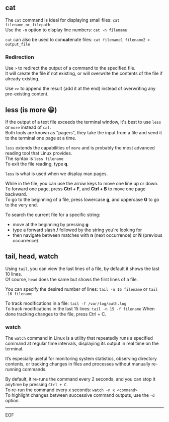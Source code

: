 ## cat

The `cat` command is ideal for displaying small files: `cat filename_or_filepath`  
Use the `-n` option to display line numbers: `cat -n filename`  

`cat` can also be used to con**cat**enate files: `cat filename1 filename2 > output_file`  

### Redirection

Use `>` to redirect the output of a command to the specified file.  
It will create the file if not existing, or will overwrite the contents of the file if already existing.  

Use `>>` to append the result (add it at the end) instead of overwriting any pre-existing content.

## less (is more 😀)

If the output of a text file exceeds the terminal window, it's best to use `less` or `more` instead of `cat`.  
Both tools are known as "pagers", they take the input from a file and send it to the terminal one page at a time.  

`less` extends the capabilities of `more` and is probably the most advanced reading tool that Linux provides.  
The syntax is `less filename`  
To exit the file reading, type **q**.

`less` is what is used when we display man pages.

While in the file, you can use the arrow keys to move one line up or down.  
To forward one page, press **Ctrl + F**, and **Ctrl + B** to move one page backward.  
To go to the beginning of a file, press lowercase **g**, and uppercase **G** to go to the very end.  

To search the current file for a specific string:
- move at the beginning by pressing **g**
- type a forward slash **/** followed by the string you're looking for
- then navigate between matches with **n** (next occurrence) or **N** (previous occurrence)

## tail, head, watch

Using `tail`, you can view the last lines of a file, by default it shows the last 10 lines.  
Of course, `head` does the same but shows the first lines of a file.  

You can specify the desired number of lines: `tail -n 16 filename` or `tail -16 filename` 

To track modifications in a file: `tail -f /var/log/auth.log`  
To track modifications in the last 15 lines: `tail -n 15 -f filename`
When done tracking changes to the file, press Ctrl + C.  

### watch

The `watch` command in Linux is a utility that repeatedly runs a specified command at regular time intervals, 
displaying its output in real time on the terminal.  

It’s especially useful for monitoring system statistics, observing directory contents, or tracking changes in files and processes without manually re-running commands.  

By default, it re-runs the command every 2 seconds, and you can stop it anytime by pressing `Ctrl + C`.  
To re-run the command every x seconds: `watch -n x <command>`  
To highlight changes between successive command outputs, use the `-d` option.

---
EOF